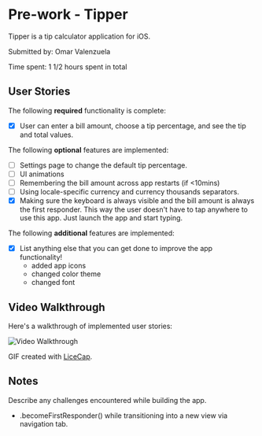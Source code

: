 # Pre-work - Tipper

Tipper is a tip calculator application for iOS.

Submitted by: Omar Valenzuela

Time spent: 1 1/2 hours spent in total

## User Stories

The following **required** functionality is complete:

* [x] User can enter a bill amount, choose a tip percentage, and see the tip and total values.

The following **optional** features are implemented:
* [ ] Settings page to change the default tip percentage.
* [ ] UI animations
* [ ] Remembering the bill amount across app restarts (if <10mins)
* [ ] Using locale-specific currency and currency thousands separators.
* [x] Making sure the keyboard is always visible and the bill amount is always the first responder. This way the user doesn't have to tap anywhere to use this app. Just launch the app and start typing.

The following **additional** features are implemented:

- [x] List anything else that you can get done to improve the app functionality!
    - added app icons
    - changed color theme
    - changed font

## Video Walkthrough 

Here's a walkthrough of implemented user stories:

<img src='https://imgur.com/a/JEMk9Dy' title='Video Walkthrough' width='' alt='Video Walkthrough' />

GIF created with [LiceCap](http://www.cockos.com/licecap/).

## Notes

Describe any challenges encountered while building the app.
- .becomeFirstResponder() while transitioning into a new view via navigation tab. 

